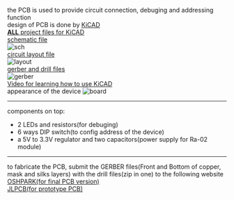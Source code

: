 
the PCB is used to provide circuit connection, debuging and addressing function  
design of PCB is done by [KiCAD](https://kicad.org/)  
[**ALL** project files for KiCAD](Lora2020_21.zip)  
[schematic file](Lora2020_21.sch)  
![sch](https://github.com/PequodMD/Upload/blob/278032360a0b57289a7eeacce4fd8d3fa8e4177a/images/imagesForLoRaLocalisationSystem/sch.png)  
[circuit layout file](Lora2020_21.kicad_pcb)  
![layout](https://github.com/PequodMD/Upload/blob/278032360a0b57289a7eeacce4fd8d3fa8e4177a/images/imagesForLoRaLocalisationSystem/layout.png)  
[gerber and drill files](Lora2020_21-gerbers3.zip)  
![gerber](https://github.com/PequodMD/Upload/blob/278032360a0b57289a7eeacce4fd8d3fa8e4177a/images/imagesForLoRaLocalisationSystem/gerber.png)  
[Video for learning how to use KiCAD](https://www.youtube.com/watch?v=vaCVh2SAZY4)  
appearance of the device 
![board](https://github.com/PequodMD/Upload/blob/89a961c7ec6871831e518f6c5afcf2171c23f78a/images/imagesForLoRaLocalisationSystem/loraDevice.jpeg)
___
components on top:  
 + 2 LEDs and resistors(for debuging)
 + 6 ways DIP switch(to config address of the device)
 + a 5V to 3.3V regulator and two capacitors(power supply for Ra-02 module)
___
to fabricate the PCB, submit the GERBER files(Front and Bottom of copper, mask and silks layers) with the drill files(zip in one) to the following website  
[OSHPARK(for final PCB version)](https://oshpark.com/)  
[JLPCB(for prototype PCB)](https://jlcpcb.com/)
